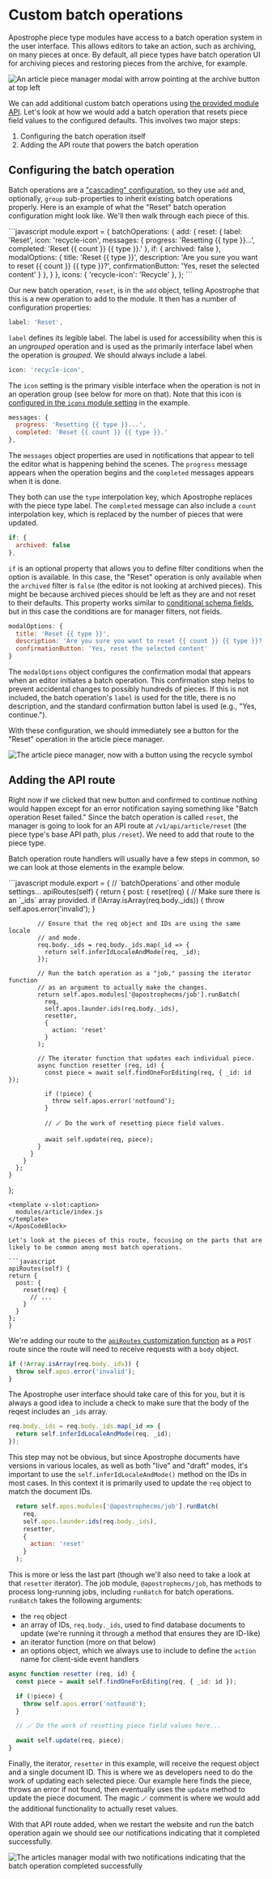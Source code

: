 # Custom batch operations

Apostrophe piece type modules have access to a batch operation system in the user interface. This allows editors to take an action, such as archiving, on many pieces at once. By default, all piece types have batch operation UI for archiving pieces and restoring pieces from the archive, for example.

![An article piece manager modal with arrow pointing at the archive button at top left](/images/archive-button.png)

We can add additional custom batch operations using [the provided module API](/reference/module-api/module-overview.md#batchoperations). Let's look at how we would add a batch operation that resets piece field values to the configured defaults. This involves two major steps:

1. Configuring the batch operation itself
2. Adding the API route that powers the batch operation

## Configuring the batch operation

Batch operations are a ["cascading" configuration](/reference/module-api/module-overview.md#cascading-settings), so they use `add` and, optionally, `group` sub-properties to inherit existing batch operations properly. Here is an example of what the "Reset" batch operation configuration might look like. We'll then walk through each piece of this.

<AposCodeBlock>
  ```javascript
  module.export = {
    batchOperations: {
      add: {
        reset: {
          label: 'Reset',
          icon: 'recycle-icon',
          messages: {
            progress: 'Resetting {{ type }}...',
            completed: 'Reset {{ count }} {{ type }}.'
          },
          if: {
            archived: false
          },
          modalOptions: {
            title: 'Reset {{ type }}',
            description: 'Are you sure you want to reset {{ count }} {{ type }}?',
            confirmationButton: 'Yes, reset the selected content'
          }
        },
      }
    },
    icons: {
      'recycle-icon': 'Recycle'
    },
  };
  ```
  <template v-slot:caption>
    modules/article/index.js
  </template>
</AposCodeBlock>

Our new batch operation, `reset`, is in the `add` object, telling Apostrophe that this is a new operation to add to the module. It then has a number of configuration properties:

```javascript
label: 'Reset',
```

`label` defines its legible label. The label is used for accessibility when this is an *ungrouped* operation and is used as the primarily interface label when the operation is *grouped*. We should always include a label.

```javascript
icon: 'recycle-icon',
```

The `icon` setting is the primary visible interface when the operation is not in an operation group (see below for more on that). Note that this icon is [configured in the `icons` module setting](/reference/module-api/module-overview.md#icons) in the example.

```javascript
messages: {
  progress: 'Resetting {{ type }}...',
  completed: 'Reset {{ count }} {{ type }}.'
},
```

The `messages` object properties are used in notifications that appear to tell the editor what is happening behind the scenes. The `progress` message appears when the operation begins and the `completed` messages appears when it is done.

They both can use the `type` interpolation key, which Apostrophe replaces with the piece type label. The `completed` message can also include a `count` interpolation key, which is replaced by the number of pieces that were updated.

```javascript
if: {
  archived: false
},
```

`if` is an optional property that allows you to define filter conditions when the option is available. In this case, the "Reset" operation is only available when the `archived` filter is `false` (the editor is not looking at archived pieces). This might be because archived pieces should be left as they are and not reset to their defaults. This property works similar to [conditional schema fields](/guide/conditional-fields.md), but in this case the conditions are for manager filters, not fields.

```javascript
modalOptions: {
  title: 'Reset {{ type }}',
  description: 'Are you sure you want to reset {{ count }} {{ type }}?',
  confirmationButton: 'Yes, reset the selected content'
}
```

The `modalOptions` object configures the confirmation modal that appears when an editor initiates a batch operation. This confirmation step helps to prevent accidental changes to possibly hundreds of pieces. If this is not included, the batch operation's `label` is used for the title, there is no description, and the standard confirmation button label is used (e.g., "Yes, continue.").

With these configuration, we should immediately see a button for the "Reset" operation in the article piece manager.

![The article piece manager, now with a button using the recycle symbol](/images/batch-operation-recycle-button.png)

## Adding the API route

Right now if we clicked that new button and confirmed to continue nothing would happen except for an error notification saying something like "Batch operation Reset failed." Since the batch operation is called `reset`, the manager is going to look for an API route at `/v1/api/article/reset` (the piece type's base API path, plus `/reset`). We need to add that route to the piece type.

Batch operation route handlers will usually have a few steps in common, so we can look at those elements in the example below.

<AposCodeBlock>
  ```javascript
  module.export = {
    // `batchOperations` and other module settings...
    apiRoutes(self) {
      return {
        post: {
          reset(req) {
            // Make sure there is an `_ids` array provided.
            if (!Array.isArray(req.body._ids)) {
              throw self.apos.error('invalid');
            }

            // Ensure that the req object and IDs are using the same locale
            // and mode.
            req.body._ids = req.body._ids.map(_id => {
              return self.inferIdLocaleAndMode(req, _id);
            });

            // Run the batch operation as a "job," passing the iterator function
            // as an argument to actually make the changes.
            return self.apos.modules['@apostrophecms/job'].runBatch(
              req,
              self.apos.launder.ids(req.body._ids),
              resetter,
              {
                action: 'reset'
              }
            );

            // The iterator function that updates each individual piece.
            async function resetter (req, id) {
              const piece = await self.findOneForEditing(req, { _id: id });

              if (!piece) {
                throw self.apos.error('notfound');
              }

              // 🪄 Do the work of resetting piece field values.

              await self.update(req, piece);
            }
          }
        }
      };
    }
  };
  ```
  <template v-slot:caption>
    modules/article/index.js
  </template>
</AposCodeBlock>

Let's look at the pieces of this route, focusing on the parts that are likely to be common among most batch operations.

```javascript
apiRoutes(self) {
  return {
    post: {
      reset(req) {
        // ...
      }
    }
  };
}
```

We're adding our route to the [`apiRoutes` customization function](/reference/module-api/module-overview.md#apiroutes-self) as a `POST` route since the route will need to receive requests with a `body` object.

```javascript
if (!Array.isArray(req.body._ids)) {
  throw self.apos.error('invalid');
}
```

The Apostrophe user interface should take care of this for you, but it is always a good idea to include a check to make sure that the body of the reqest includes an `_ids` array.

```javascript
req.body._ids = req.body._ids.map(_id => {
  return self.inferIdLocaleAndMode(req, _id);
});
```

This step may not be obvious, but since Apostrophe documents have versions in various locales, as well as both "live" and "draft" modes, it's important to use the `self.inferIdLocaleAndMode()` method on the IDs in most cases. In this context it is primarily used to update the `req` object to match the document IDs.

```javascript
  return self.apos.modules['@apostrophecms/job'].runBatch(
    req,
    self.apos.launder.ids(req.body._ids),
    resetter,
    {
      action: 'reset'
    }
  );
  ```

  This is more or less the last part (though we'll also need to take a look at that `resetter` iterator). The job module, `@apostrophecms/job`, has methods to process long-running jobs, including `runBatch` for batch operations. `runBatch` takes the following arguments:
  - the `req` object
  - an array of IDs, `req.body._ids`, used to find database documents to update (we're running it through a method that ensures they are ID-like)
  - an iterator function (more on that below)
  - an options object, which we always use to include to define the `action` name for client-side event handlers

```javascript
async function resetter (req, id) {
  const piece = await self.findOneForEditing(req, { _id: id });

  if (!piece) {
    throw self.apos.error('notfound');
  }

  // 🪄 Do the work of resetting piece field values here...

  await self.update(req, piece);
}
```

Finally, the iterator, `resetter` in this example, will receive the request object and a single document ID. This is where we as developers need to do the work of updating each selected piece. Our example here finds the piece, throws an error if not found, then eventually uses the `update` method to update the piece document. The magic `🪄` comment is where we would add the additional functionality to actually reset values.

With that API route added, when we restart the website and run the batch operation again we should see our notifications indicating that it completed successfully.

![The articles manager modal with two notifications indicating that the batch operation completed successfully](/images/batch-operation-complete.png)